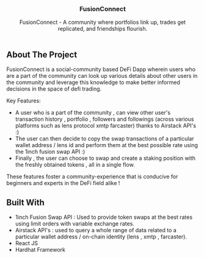 <br/>
<p align="center">
  <h3 align="center">FusionConnect</h3>

  <p align="center">
    FusionConnect -  A community where portfolios link up, trades get replicated, and friendships flourish.
    <br/>
    <br/>
  </p>
</p>



## About The Project

FusionConnect is a social-community based DeFi Dapp wherein users who are a part of the community can look up various details about other users in the community and leverage this knowledge to make better informed decisions in the space of defi trading.

Key Features:

* A user who is a part of the community , can view other user's transaction history , portfolio , followers and followings (across various platforms such as lens protocol xmtp farcaster) thanks to Airstack API's :) 
* The user can then decide to copy the swap transactions of a particular wallet address / lens id and perform them at the best possible rate using the 1inch fusion swap API :)
* Finally , the user can choose to swap and create a staking position with the freshly obtained tokens , all in a single flow. 

These features foster a community-experience that is conducive for beginners and experts in the DeFi field alike !

## Built With

* 1inch Fusion Swap API : Used to provide token swaps at the best rates using limit orders with variable exchange rates.
* Airstack API's : used to query a whole range of data related to a particular wallet address / on-chain identity (lens , xmtp , farcaster).
* React JS
* Hardhat Framework
